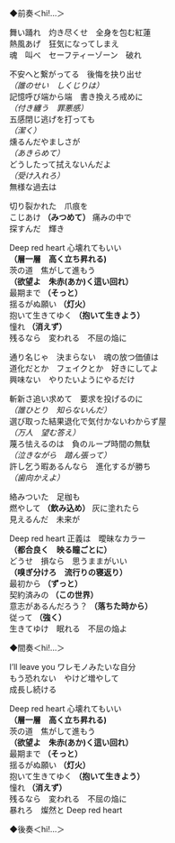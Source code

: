 ◆前奏＜hi!…＞

舞い踊れ　灼き尽くせ　全身を包む紅蓮  
熱風あげ　狂気になってしまえ  
魂　叫べ　セーフティーゾーン　破れ  

不安へと繋がってる　後悔を抉り出せ  
*（誰のせい　しくじりは）*  
記憶呼び端から端　書き換えろ戒めに  
*（付き纏う　罪悪感）*  
五感閉じ逃げを打っても  
*（潔く）*  
燻るんだやましさが  
*（あきらめて）*  
どうしたって拭えないんだよ  
*（受け入れろ）*  
無様な過去は

切り裂かれた　爪痕を  
こじあけ **（みつめて）** 痛みの中で  
探すんだ　輝き

Deep red heart 心壊れてもいい  
**（層一層　高く立ち昇れる)**  
茨の道　焦がして進もう  
**（欲望よ　朱赤(あか)く這い回れ）**  
最期まで **（そっと）**  
揺るがぬ願い **（灯火）**  
抱いて生きてゆく **（抱いて生きよう）**  
憧れ **（消えず）**  
残るなら　変われる　不屈の焔に  

通り名じゃ　決まらない　魂の放つ価値は  
道化だとか　フェイクとか　好きにしてよ  
興味ない　やりたいようにやるだけ

斬新さ追い求めて　要求を投げるのに  
*（誰ひとり　知らないんだ）*  
選び取った結果退化で気付かないわからず屋  
*（万人　望む答え）*  
蔑ろ怯えるのは　負のループ時間の無駄  
*（泣きながら　踏ん張って）*  
許し乞う暇あるんなら　進化するが勝ち  
*（歯向かえよ）*  

絡みついた　足枷も  
燃やして **（飲み込め）** 灰に塗れたら  
見えるんだ　未来が  

Deep red heart 正義は　曖昧なカラー  
**（都合良く　映る瞳ごとに）**  
どうせ　損なら　思うままがいい  
**（嗅ぎ分けろ　流行りの寝返り）**  
最初から **（ずっと）**  
契約済みの **（この世界）**  
意志があるんだろう？ **（落ちた時から）**  
従って **（強く）**  
生きてゆけ　眠れる　不屈の焔よ  

◆間奏＜hi!…＞

I’ll leave you ワレモノみたいな自分  
もう恐れない　やけど増やして  
成長し続ける  

Deep red heart 心壊れてもいい  
**（層一層　高く立ち昇れる)**  
茨の道　焦がして進もう  
**（欲望よ　朱赤(あか)く這い回れ）**  
最期まで **（そっと）**  
揺るがぬ願い **（灯火）**  
抱いて生きてゆく **（抱いて生きよう）**  
憧れ **（消えず）**  
残るなら　変われる　不屈の焔に  
暴れろ　燦然と Deep red heart

◆後奏＜hi!…＞
